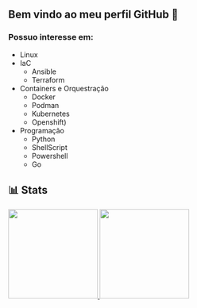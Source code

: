 ## Bem vindo ao meu perfil GitHub 👋

### Possuo interesse em:

- Linux
- IaC
  - Ansible
  - Terraform
- Containers e Orquestração 
  - Docker
  - Podman
  - Kubernetes
  - Openshift)
- Programação 
  - Python
  - ShellScript
  - Powershell
  - Go         

## :bar_chart: Stats
<div>
<a href="https://github.com/drsemann">
<img height="180em" src="https://github-readme-stats.vercel.app/api/top-langs/?username=drsemann&layout=compact&langs_count=7&theme=transparent"/>
<img height="180em" src="https://github-readme-stats.vercel.app/api?username=drsemann&show_icons=true&theme=transparent&include_all_commits=true&count_private=true"/>
</div>
